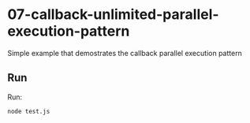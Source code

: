 # 07-callback-unlimited-parallel-execution-pattern

Simple example that demostrates the callback parallel execution pattern

## Run

Run:

```bash
node test.js
```
